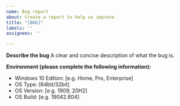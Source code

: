 ```yaml
---
name: Bug report
about: Create a report to help us improve
title: "[BUG]"
labels: ''
assignees: ''

---
```


**Describe the bug**
A clear and concise description of what the bug is.

**Environment (please complete the following information):**
- Windows 10 Edition: [e.g. Home, Pro, Enterprise]
- OS Type: [64bit/32bit]
- OS Version: [e.g. 1909, 20H2]
- OS Build: [e.g. 19042.804]
